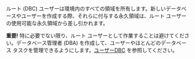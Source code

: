 ルート (DBC) ユーザーは環境内のすべての領域を所有します。新しいデータベースやユーザーを作成する際、それらに付与する永久領域は、ルート ユーザーの使用可能な永久領域から差し引かれます。

**重要!** 特に必要でない限り、ルート ユーザーとして作業することは避けてください。データベース管理者 (DBA) を作成して、ユーザーやほとんどのデータベース タスクを管理できるようにします。[ユーザーDBC](https://docs.teradata.com/access/sources/dita/topic?dita:topicPath=txa1710949533944.dita) を参照してください。

